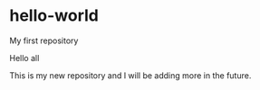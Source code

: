 # hello-world
My first repository

Hello all

This is my new repository and I will be adding more in the future.
